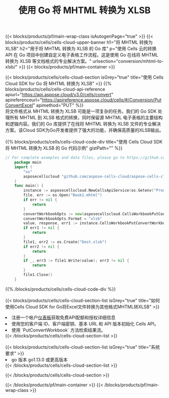 ﻿---
title: 使用 Go 将 MHTML 转换为 XLSB
description: 利用Aspose.Cells Cloud SDK for Go将MHTML格式文件转换为XLSB格式文件。
---
{{< blocks/products/pf/main-wrap-class isAutogenPage="true" >}}
{{< blocks/products/cells/cells-cloud-upper-banner h1="将 MHTML 转换为 XLSB" h2="用于将 MHTML 转换为 XLSB 的 Go 库" p="使用 Cells 云的转换 API 在 Go 项目中创建自定义电子表格工作流程。这是使用 Go 在线将 MHTML 转换为 XLSB 等文档格式的专业解决方案。" urlsection="conversion/mhtml-to-xlsb/" >}}
{{< blocks/products/pf/main-container >}}

{{< blocks/products/cells/cells-cloud-section isGrey="true" title="使用 Cells Cloud SDK for Go 将 MHTML 转换为 XLSB" >}}
{{% blocks/products/cells/cells-cloud-api-reference apiurl="https://api.aspose.cloud/v3.0/cells/convert" apireferenceurl="https://apireference.aspose.cloud/cells/#/Conversion/PutConvertExcel" apimethod="PUT" %}}
<br/>
将文件格式从 MHTML 转换为 XLSB 可能是一项复杂的任务。我们的 Go SDK 处理所有 MHTML 到 XLSB 格式的转换，同时保留源 MHTML 电子表格的主要结构和逻辑内容。我们的 Go 库提供了在线将 MHTML 转换为 XLSB 文件的专业解决方案。该Cloud SDK为Go开发者提供了强大的功能，并确保高质量的XLSB输出。
<br/>
<br/>
{{% blocks/products/cells/cells-cloud-code-div title="使用 Cells Cloud SDK 将 MHTML 转换为 XLSB 的 Go 代码示例" gistPath="" %}}
 
```go
// For complete examples and data files, please go to https://github.com/aspose-cells-cloud/aspose-cells-cloud-go/
    package main
    import (
	    "os"
	    asposecellscloud "github.com/aspose-cells-cloud/aspose-cells-cloud-go/v22"
    )
    func main() {
	    instance := asposecellscloud.NewCellsApiService(os.Getenv("ProductClientId"), os.Getenv("ProductClientSecret"))
	    file, err := os.Open("Book1.mhtml")
	    if err != nil {
		    return
	    }
	    convertWorkbookOpts := new(asposecellscloud.CellsWorkbookPutConvertWorkbookOpts)
	    convertWorkbookOpts.Format = "xlsb"
	    value, response, err1 := instance.CellsWorkbookPutConvertWorkbook(file, convertWorkbookOpts)
	    if err1 != nil {
		    return
	    }
	    file1, err2 := os.Create("Dest.xlsb")
	    if err2 != nil {
		    return
	    }
	    if _, err3 := file1.Write(value); err3 != nil {
		    return
	    }
	    file1.Close()
    }
```
 
{{% /blocks/products/cells/cells-cloud-code-div %}}
<br/>
<br/>
{{< blocks/products/cells/cells-cloud-section-list isGrey="true" title="如何使用Cells Cloud SDK for Go将Excel文件转换为其他格式MHTML转XLSB" >}}
<li>注册一个帐户<a href="https://dashboard.aspose.cloud/">仪表板</a>获取免费API配额和授权详细信息</li>
<li>使用您的客户端 ID、客户端密钥、基本 URL 和 API 版本初始化 Cells API。</li>
<li>使用 `PutConvertWorkbook` 方法检索结果流。</li>
{{< /blocks/products/cells/cells-cloud-section-list >}}
<br/>
<br/>
{{< blocks/products/cells/cells-cloud-section-list isGrey="true" title="系统要求" >}}
<li>go 版本 go1.13.0 或更高版本</li>
{{< /blocks/products/cells/cells-cloud-section-list >}}

{{< /blocks/products/cells/cells-cloud-section >}}

{{< /blocks/products/pf/main-container >}}
{{< /blocks/products/pf/main-wrap-class >}}
